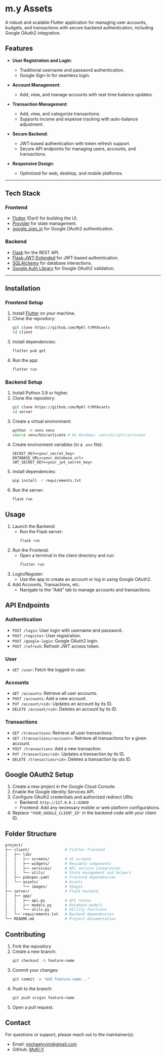 <h1>
m.y Assets
</h1>
A robust and scalable Flutter application for managing user accounts, budgets, and transactions with secure backend authentication, including Google OAuth2 integration.

## Features

- **User Registration and Login**:
  - Traditional username and password authentication.
  - Google Sign-In for seamless login.

- **Account Management**:
  - Add, view, and manage accounts with real-time balance updates.

- **Transaction Management**:
  - Add, view, and categorize transactions.
  - Supports income and expense tracking with auto-balance adjustment.

- **Secure Backend**:
  - JWT-based authentication with token refresh support.
  - Secure API endpoints for managing users, accounts, and transactions.

- **Responsive Design**:
  - Optimized for web, desktop, and mobile platforms.

---

## Tech Stack

### **Frontend**
- [Flutter](https://flutter.dev/) (Dart) for building the UI.
- [Provider](https://pub.dev/packages/provider) for state management.
- [google_sign_in](https://pub.dev/packages/google_sign_in) for Google OAuth2 authentication.

### **Backend**
- [Flask](https://flask.palletsprojects.com/) for the REST API.
- [Flask-JWT-Extended](https://flask-jwt-extended.readthedocs.io/) for JWT-based authentication.
- [SQLAlchemy](https://www.sqlalchemy.org/) for database interactions.
- [Google Auth Library](https://google-auth.readthedocs.io/) for Google OAuth2 validation.

---

## Installation

### **Frontend Setup**
1. Install [Flutter](https://docs.flutter.dev/get-started/install) on your machine.
2. Clone the repository:
   ```bash
   git clone https://github.com/MyKl-Y/MYAssets
   cd client
   ```
3. Install dependencies:
    ```bash
    flutter pub get
    ```
4. Run the app:
    ```bash
    flutter run
    ```

### **Backend Setup**
1. Install Python 3.9 or higher.
2. Clone the repository:
    ```bash
    git clone https://github.com/MyKl-Y/MYAssets
    cd server
    ```
3. Create a virtual environment:
    ```bash
    python -m venv venv
    source venv/bin/activate # On Windows: venv\Scripts\activate
    ```
4. Create environment variables (in a `.env` file):
    ```.env
    SECRET_KEY=<your_secret_key>
    DATABASE_URL=<your_database_url>
    JWT_SECRET_KEY=<your_jwt_secret_key>
    ```
5. Install dependencies:
    ```bash
    pip install -r requirements.txt
    ```
6. Run the server:
    ```bash
    flask run
    ```

## Usage
1. Launch the Backend:
    - Run the Flask server:
        ```bash
        flask run
        ```
2. Run the Frontend:
    - Open a terminal in the client directory and run:
        ```bash
        flutter run
        ```
3. Login/Register:
    - Use the app to create an account or log in using Google OAuth2.
4. Add Accounts, Transactions, etc.
    - Navigate to the "Add" tab to manage accounts and transactions.

## API Endpoints
### Authentication
- `POST /login`: User login with username and password.
- `POST /register`: User registration.
- `POST /google-login`: Google OAuth2 login.
- `POST /refresh`: Refresh JWT access token.

### User
- `GET /user`: Fetch the logged-in user.

### Accounts
- `GET /accounts`: Retrieve all user accounts.
- `POST /accounts`: Add a new account.
- `PUT /account/<id>`: Updates an account by its ID.
- `DELETE /account/<id>`: Deletes an account by its ID.

### Transactions
- `GET /transactions`: Retrieve all user transactions.
- `GET /transactions/<account>`: Retrieve all transactions for a given account.
- `POST /transactions`: Add a new transaction.
- `PUT /transaction/<id>`: Updates a transaction by its ID.
- `DELETE /transaction/<id>`: Deletes a transaction by uts ID.

## Google OAuth2 Setup
1. Create a new project in the Google Cloud Console.
2. Enable the Google Identity Services API.
3. Configure OAuth2 credentials and authorized redirect URIs:
    - Backend: `http://127.0.0.1:42069`
    - Frontend: Add any necessary mobile or web platform configurations.
4. Replace `"YOUR_GOOGLE_CLIENT_ID"` in the backend code with your client ID.

## Folder Structure
```bash
project/
├── client/                # Flutter frontend
│   ├── lib/
│   │   ├── screens/       # UI screens
│   │   ├── widgets/       # Reusable components
│   │   ├── services/      # API service integration
│   │   └── utils/         # State management and helpers
│   ├── pubspec.yaml       # Frontend dependencies
│   └── assets/            # Assets
│       └── images/        # Images
├── server/                # Flask backend
│   ├── app/
│   │   ├── api.py         # API routes
│   │   ├── models.py      # Database models
│   │   └── utils.py       # Utility functions
│   └── requirements.txt   # Backend dependencies
└── README.md              # Project documentation
```

## Contributing
1. Fork the repository
2. Create a new branch:
    ```bash
    git checkout -b feature-name
    ```
3. Commit your changes:
    ```bash
    git commit -m "Add feature-name..."
    ```
4. Push to the branch:
    ```bash
    git push origin feature-name
    ```
5. Open a pull request.

## Contact
For questions or support, please reach out to the maintainer(s):
- Email: michaelyyim@gmail.com
- GitHub: [MyKl-Y](https://github.com/MyKl-Y)
